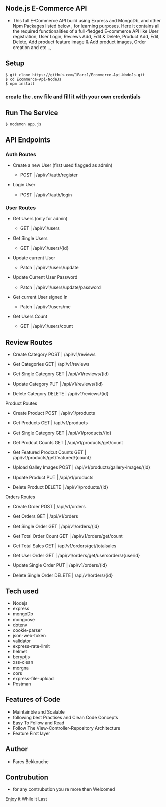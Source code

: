 ## Node.js E-Commerce API
- This full E-Commerce API build using Express and MongoDb, and other Npm Packages listed below , for learning purposes. Here it contains all the required functionalities of a full-fledged E-commerce API like User registration, User Login, Reviews Add, Edit & Delete, Product Add, Edit, Delete, Add product feature image & Add product images, Order creation and etc...,

## Setup
    $ git clone https://github.com/1Farz1/Ecommerce-Api-NodeJs.git
    $ cd Ecommerce-Api-NodeJs
    $ npm install
### create the .env file and fill it with your own credentials
## Run The Service
    $ nodemon app.js
## API Endpoints
### Auth Routes
* Create a new User (first used flagged as admin)
   - POST |  /api/v1/auth/register

* Login User
  - POST |  /api/v1/auth/login

### User Routes
* Get Users (only for admin)
   - GET |  /api/v1/users

* Get Single Users
    - GET |  /api/v1/users/{id}

* Update current User
   - Patch |  /api/v1/users/update
  
* Update Current User Password
   - Patch |  /api/v1/users/update/password

* Get current User signed In
   - Patch |  /api/v1/users/me

* Get Users Count 
   - GET |  /api/v1/users/count


## Review Routes
* Create Category
POST |  /api/v1/reviews

* Get Categories
GET |  /api/v1/reviews

* Get Single Category
GET |  /api/v1/reviews/{id}

* Update Category
PUT |  /api/v1/reviews/{id}

* Delete Category
DELETE |  /api/v1/reviews/{id}

Product Routes
* Create Product
POST |  /api/v1/products

* Get Products
GET |  /api/v1/products

* Get Single Category
GET |  /api/v1/products/{id}

* Get Prodcut Counts
GET |  /api/v1/products/get/count

* Get Featured Prodcut Counts
GET |  /api/v1/products/get/featured/{count}

* Upload Galley Images
POST |  /api/v1/products/gallery-images/{id}

* Update Product
PUT |  /api/v1/products

* Delete Product
DELETE |  /api/v1/products/{id}

Orders Routes
* Create Order
POST |  /api/v1/orders

* Get Orders
GET |  /api/v1/orders

* Get Single Order
GET |  /api/v1/orders/{id}

* Get Total Order Count
GET |  /api/v1/orders/get/count

* Get Total Sales
GET |  /api/v1/orders/get/totalsales

* Get User Order
GET |  /api/v1/orders/get/usersorders/{userid}

* Update Single Order
PUT |  /api/v1/orders/{id}

* Delete Single Order
DELETE |  /api/v1/orders/{id}


## Tech used
- Nodejs
- express
- mongoDb
- mongoose
- dotenv
- cookie-parser
- json-web-token
- validator
- express-rate-limit
- helmet
- bcryptjs
- xss-clean
- morgna
- cors
- express-file-upload
- Postman

## Features of Code
- Maintainble and Scalable
- following best Practises and Clean Code Concepts
- Easy To Follow and Read
- Follow The View-Controller-Repository Architecture
- Feature First layer

## Author
- Fares Bekkouche

## Contrubution
- for any contrubution you re more then Welcomed



Enjoy it While it Last 
